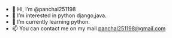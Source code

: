 - 👋 Hi, I’m @panchal251198
- 👀 I’m interested in python django,java.
- 🌱 I’m currently learning python.
- 📫 You can contact me on my mail panchal251198@gmail.com

<!---
panchal251198/panchal251198 is a ✨ special ✨ repository because its `README.md` (this file) appears on your GitHub profile.
You can click the Preview link to take a look at your changes.
--->
